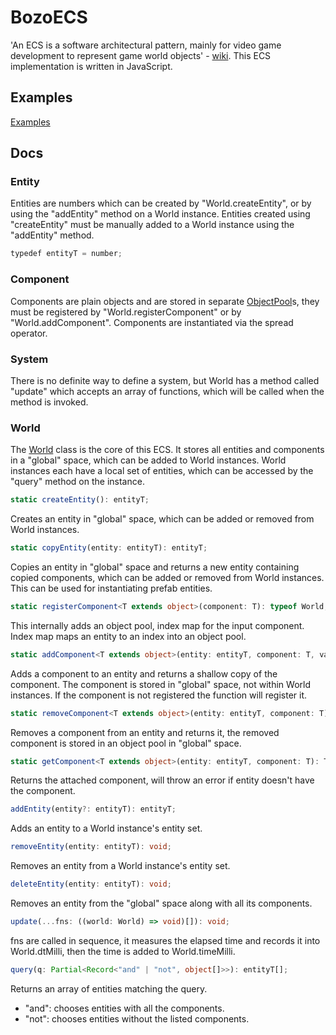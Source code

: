 # BozoECS

'An ECS is a software architectural pattern, mainly for video game development to represent game world objects' - [wiki](https://en.wikipedia.org/wiki/Entity_component_system). This ECS implementation is written in JavaScript.

## Examples

[Examples](./examples)

## Docs

### Entity

Entities are numbers which can be created by "World.createEntity",
or by using the "addEntity" method on a World instance.
Entities created using "createEntity" must be manually added to a World instance using the "addEntity" method.

```typescript
typedef entityT = number;
```

### Component

Components are plain objects and are stored in separate [ObjectPool](./src/pool.ts)s,
they must be registered by "World.registerComponent" or by "World.addComponent".
Components are instantiated via the spread operator.

### System

There is no definite way to define a system,
but World has a method called "update" which accepts an array of functions,
which will be called when the method is invoked.

### World

The [World](./src/world.ts) class is the core of this ECS.
It stores all entities and components in a "global" space,
which can be added to World instances.
World instances each have a local set of entities,
which can be accessed by the "query" method on the instance.

```typescript
static createEntity(): entityT;
```

Creates an entity in "global" space,
which can be added or removed from World instances.

```typescript
static copyEntity(entity: entityT): entityT;
```

Copies an entity in "global" space and returns a new entity containing copied components,
which can be added or removed from World instances.
This can be used for instantiating prefab entities.

```typescript
static registerComponent<T extends object>(component: T): typeof World;
```

This internally adds an object pool, index map for the input component.
Index map maps an entity to an index into an object pool.

```typescript
static addComponent<T extends object>(entity: entityT, component: T, values: Partial<T> = {}): T;
```

Adds a component to an entity and returns a shallow copy of the component.
The component is stored in "global" space, not within World instances.
If the component is not registered the function will register it.

```typescript
static removeComponent<T extends object>(entity: entityT, component: T): T;
```

Removes a component from an entity and returns it,
the removed component is stored in an object pool in "global" space.

```typescript
static getComponent<T extends object>(entity: entityT, component: T): T;
```

Returns the attached component, will throw an error if entity doesn't have the component.

```typescript
addEntity(entity?: entityT): entityT;
```

Adds an entity to a World instance's entity set.

```typescript
removeEntity(entity: entityT): void;
```

Removes an entity from a World instance's entity set.

```typescript
deleteEntity(entity: entityT): void;
```

Removes an entity from the "global" space along with all its components.

```typescript
update(...fns: ((world: World) => void)[]): void;
```

fns are called in sequence, it measures the elapsed time and records it into World.dtMilli,
then the time is added to World.timeMilli.

```typescript
query(q: Partial<Record<"and" | "not", object[]>>): entityT[];
```

Returns an array of entities matching the query.

- "and": chooses entities with all the components.
- "not": chooses entities without the listed components.
